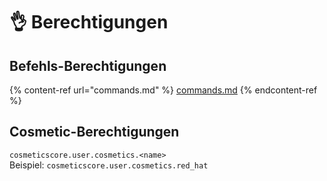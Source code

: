 # 👌 Berechtigungen

## Befehls-Berechtigungen

{% content-ref url="commands.md" %}
[commands.md](commands.md)
{% endcontent-ref %}

## Cosmetic-Berechtigungen

`cosmeticscore.user.cosmetics.<name>`\
Beispiel: `cosmeticscore.user.cosmetics.red_hat`
